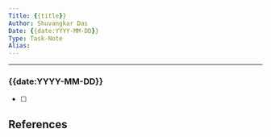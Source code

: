```yaml
---
Title: {{title}}
Author: Shuvangkar Das
Date: {{date:YYYY-MM-DD}}
Type: Task-Note
Alias: 
---
```

___


### {{date:YYYY-MM-DD}}
- [ ] 




















## References